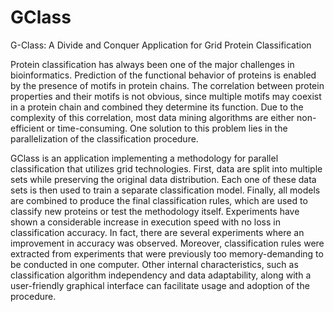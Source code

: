 # GClass
G-Class: A Divide and Conquer Application for Grid Protein Classification

Protein classification has always been one of the major challenges in bioinformatics. Prediction of the functional behavior of proteins is enabled by the presence of motifs in protein chains. The correlation between protein properties and their motifs is not obvious, since multiple motifs may coexist in a protein chain and combined they determine its function. Due to the complexity of this correlation, most data mining algorithms are either non-efficient or time-consuming. One solution to this problem lies in the parallelization of the classification procedure.

GClass is an application implementing a methodology for parallel classification that utilizes grid technologies. First, data are split into multiple sets while preserving the original data distribution. Each one of these data sets is then used to train a separate classification model. Finally, all models are combined to produce the final classification rules, which are used to classify new proteins or test the methodology itself. Experiments have shown a considerable increase in execution speed with no loss in classification accuracy. In fact, there are several experiments where an improvement in accuracy was observed. Moreover, classification rules were extracted from experiments that were previously too memory-demanding to be conducted in one computer. Other internal characteristics, such as classification algorithm independency and data adaptability, along with a user-friendly graphical interface can facilitate usage and adoption of the procedure.